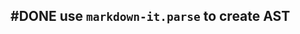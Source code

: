 ## #DONE use `markdown-it.parse` to create AST
<!-- #task -->
<!-- created:2023-09-12T13:05:36.066Z task-id:YU3Ur group:"Ungrouped Tasks" story-id:Import-tasks order:70 -->
